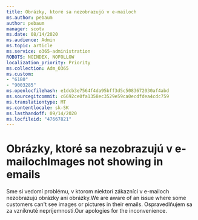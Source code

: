 ```yaml
---
title: Obrázky, ktoré sa nezobrazujú v e-mailoch
ms.author: pebaum
author: pebaum
manager: scotv
ms.date: 08/14/2020
ms.audience: Admin
ms.topic: article
ms.service: o365-administration
ROBOTS: NOINDEX, NOFOLLOW
localization_priority: Priority
ms.collection: Adm_O365
ms.custom:
- "6180"
- "9003285"
ms.openlocfilehash: e1dcb3e7564f4da95bff3d5c5083672030af4abd
ms.sourcegitcommit: c6692ce0fa1358ec3529e59ca0ecdfdea4cdc759
ms.translationtype: MT
ms.contentlocale: sk-SK
ms.lasthandoff: 09/14/2020
ms.locfileid: "47667821"
---
```

# <a name="images-not-showing-in-emails"></a><span data-ttu-id="287e1-102">Obrázky, ktoré sa nezobrazujú v e-mailoch</span><span class="sxs-lookup"><span data-stu-id="287e1-102">Images not showing in emails</span></span>

<span data-ttu-id="287e1-103">Sme si vedomí problému, v ktorom niektorí zákazníci v e-mailoch nezobrazujú obrázky ani obrázky.</span><span class="sxs-lookup"><span data-stu-id="287e1-103">We are aware of an issue where some customers can't see images or pictures in their emails.</span></span> <span data-ttu-id="287e1-104">Ospravedlňujem sa za vzniknuté nepríjemnosti.</span><span class="sxs-lookup"><span data-stu-id="287e1-104">Our apologies for the inconvenience.</span></span>